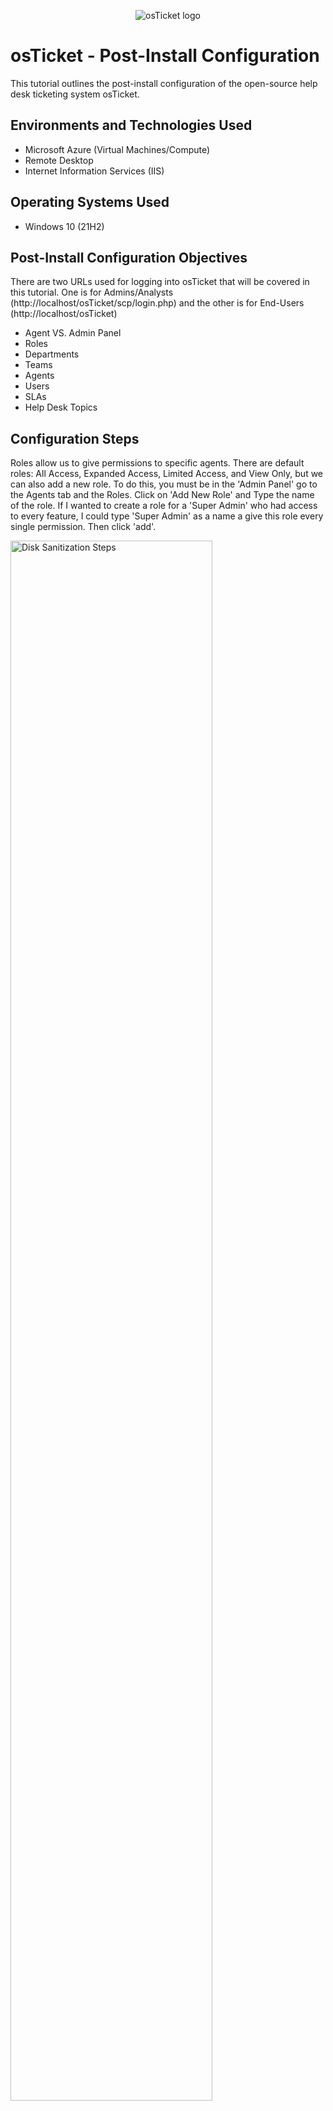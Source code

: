 <p align="center">
<img src="https://i.imgur.com/Clzj7Xs.png" alt="osTicket logo"/>
</p>

<h1>osTicket - Post-Install Configuration</h1>
This tutorial outlines the post-install configuration of the open-source help desk ticketing system osTicket.<br />


<h2>Environments and Technologies Used</h2>

- Microsoft Azure (Virtual Machines/Compute)
- Remote Desktop
- Internet Information Services (IIS)

<h2>Operating Systems Used </h2>

- Windows 10</b> (21H2)

<h2>Post-Install Configuration Objectives</h2>

There are two URLs used for logging into osTicket  that will be covered in this tutorial. One is for Admins/Analysts (http://localhost/osTicket/scp/login.php)  and the other is for End-Users (http://localhost/osTicket)

- Agent VS. Admin Panel
- Roles
- Departments
- Teams
- Agents
- Users
- SLAs
- Help Desk Topics

<h2>Configuration Steps</h2>


<p>
Roles allow us to give permissions to specific agents. There are default roles: All Access, Expanded Access, Limited Access, and View Only, but we can also add a new role. To do this, you must be in the 'Admin Panel' go to the Agents tab  and the Roles. Click on 'Add New Role' and Type the name of the role. If I wanted to create a role for a 'Super Admin' who had access to every feature, I could type 'Super Admin' as a name a give this role every single permission. Then click 'add'.
</p>
<p>
<img src="https://imgur.com/k9AP5jn.png" height="80%" width="80%" alt="Disk Sanitization Steps"/>
</p>
<p>
<img src="https://imgur.com/02r7lNV.png" height="80%" width="80%" alt="Disk Sanitization Steps"/>
</p>
<br />

<p>
Departments allow for ticket visibility to specific departments within in organization, such as Maintenance, IT Support, Sales, etc. For instance, I could create a 'Sales' department by navigating to the 'Agents' tab within the Admin Panel. Then, going to the departments tab and clicking 'add new department' and typing in 'Sales'. I could also provide a number of other configuration options I would like for this department to have under Settings.
</p>
<br />

<p>
<img src="https://imgur.com/BL1h6Xx.png" height="80%" width="80%" alt="Disk Sanitization Steps"/>
</p>
<p>
Teams allows us to field agents/employees from different departments to work on specific tickets. For instance I could create a team for online banking which would have agents from different departments who work tickets that deal with online banking. To create this team, I would go to Agents-->Teams-->Add New Team. Then name it Online Banking.
</p>
<br />
<p>
<img src="https://i.imgur.com/DJmEXEB.png" height="80%" width="80%" alt="Disk Sanitization Steps"/>
</p>
<p>
Agents are specific workers for IT Support that are working the tickets. If I wanted to add a new agent named Timmy Jones, I would go to the Admin Panel--> Agents-->Add New Agent and type in Timmy Jones. I would also be able to do things like assign him a role and department through the Access tab. I could also set him a password by clicking 'set password' and clicking 'reset'.
</p>
<br />
<p>
<img src="https://i.imgur.com/DJmEXEB.png" height="80%" width="80%" alt="Disk Sanitization Steps"/>
</p>
<p>
Users are customers who will be submitting their tickets to be worked by agents. If I wanted to create a user named Bill Harris, I would go to the Agentt Panel-->Users--> Add User. Then I'd type in Bill's email address and full name.
</p>
<br />
<p>
<img src="https://i.imgur.com/DJmEXEB.png" height="80%" width="80%" alt="Disk Sanitization Steps"/>
</p>
<p>
SLAs, or, Service Level Agreements, are stipulations on how long it should take one to respond or resolve a ticket based on a certain criteria. To configure an SLA, go the Admin Panel-->Manage-->SLA, If I wanted to create an SLA with a severity level of Sev-A, a grace period of 1 hour and a schedule of 24/7, I would click 'Add New SLA Plan'. Name it Sev-A, give it a grace period of one hour, and a schedule of 24/7. Then click 'Add Plan'.
</p>
<br />
<p>
<img src="https://i.imgur.com/DJmEXEB.png" height="80%" width="80%" alt="Disk Sanitization Steps"/>
</p>
<p>
Help Topics help us categorize help desk ticket issues. To configure these, go to Admin Panel--> Manage--> Help Topics. If I wanted to create a help desk topic for password resets I would click 'Add New Help Topic', type 'Password Reset' as the Topic and select an appropriate parent topic from the drop down menu.
</p>
<br />
